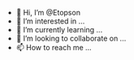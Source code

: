 - 👋 Hi, I’m @Etopson
- 👀 I’m interested in ...
- 🌱 I’m currently learning ...
- 💞️ I’m looking to collaborate on ...
- 📫 How to reach me ...

<!---
Etopson/Etopson is a ✨ special ✨ repository because its `README.md` (this file) appears on your GitHub profile.
You can click the Preview link to take a look at your changes.
--->
